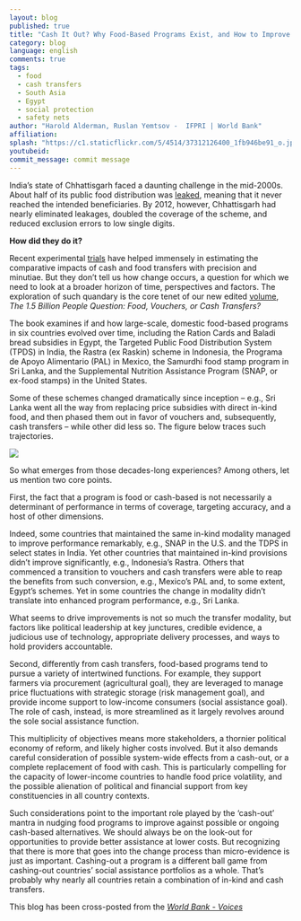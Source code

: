 ```yaml
---
layout: blog
published: true
title: "Cash It Out? Why Food-Based Programs Exist, and How to Improve Them"
category: blog
language: english
comments: true
tags: 
  - food
  - cash transfers
  - South Asia
  - Egypt
  - social protection
  - safety nets
author: "Harold Alderman, Ruslan Yemtsov -  IFPRI | World Bank"
affiliation: 
splash: "https://c1.staticflickr.com/5/4514/37312126400_1fb946be91_o.jpg"
youtubeid: 
commit_message: commit message
---
```

India’s state of Chhattisgarh faced a daunting challenge in the mid-2000s. About half of its public food distribution was [leaked](https://openknowledge.worldbank.org/bitstream/handle/10986/2745/612750v20ESW0P11SP0Report0Volume0II.pdf?sequence=1&isAllowed=y), meaning that it never reached the intended beneficiaries. By 2012, however, Chhattisgarh had nearly eliminated leakages, doubled the coverage of the scheme, and reduced exclusion errors to low single digits.   <!-- more -->



 
**How did they do it?** 






Recent experimental [trials](https://openknowledge.worldbank.org/handle/10986/27701) have helped immensely in estimating the comparative impacts of cash and food transfers with precision and minutiae. But they don’t tell us how change occurs, a question for which we need to look at a broader horizon of time, perspectives and factors. The exploration of such quandary is the core tenet of our new edited [volume](http://www.worldbank.org/en/topic/safetynets/publication/food-vouchers-or-cash-transfers), *The 1.5 Billion People Question: Food, Vouchers, or Cash Transfers?*
 





The book examines if and how large-scale, domestic food-based programs in six countries evolved over time, including the Ration Cards and Baladi bread subsidies in Egypt, the Targeted Public Food Distribution System (TPDS) in India, the Rastra (ex Raskin) scheme in Indonesia, the Programa de Apoyo Alimentario (PAL) in Mexico, the Samurdhi food stamp program in Sri Lanka, and the Supplemental Nutrition Assistance Program (SNAP, or ex-food stamps) in the United States.
 





Some of these schemes changed dramatically since inception – e.g., Sri Lanka went all the way from replacing price subsidies with direct in-kind food, and then phased them out in favor of vouchers and, subsequently, cash transfers – while other did less so. The figure below traces such trajectories.






![](https://c1.staticflickr.com/5/4481/36899118233_f4248d4fa3_z.jpg) 
 







So what emerges from those decades-long experiences? Among others, let us mention two core points.
 





First, the fact that a program is food or cash-based is not necessarily a determinant of performance in terms of coverage, targeting accuracy, and a host of other dimensions.
 





Indeed, some countries that maintained the same in-kind modality managed to improve performance remarkably, e.g., SNAP in the U.S. and the TDPS in select states in India. Yet other countries that maintained in-kind provisions didn’t improve significantly, e.g., Indonesia’s Rastra. Others that commenced a transition to vouchers and cash transfers were able to reap the benefits from such conversion, e.g., Mexico’s PAL and, to some extent, Egypt’s schemes. Yet in some countries the change in modality didn’t translate into enhanced program performance, e.g., Sri Lanka.
 





What seems to drive improvements is not so much the transfer modality, but factors like political leadership at key junctures, credible evidence, a judicious use of technology, appropriate delivery processes, and ways to hold providers accountable.
 






Second, differently from cash transfers, food-based programs tend to pursue a variety of intertwined functions. For example, they support farmers via procurement (agricultural goal), they are leveraged to manage price fluctuations with strategic storage (risk management goal), and provide income support to low-income consumers (social assistance goal). The role of cash, instead, is more streamlined as it largely revolves around the sole social assistance function.
 







This multiplicity of objectives means more stakeholders, a thornier political economy of reform, and likely higher costs involved. But it also demands careful consideration of possible system-wide effects from a cash-out, or a complete replacement of food with cash. This is particularly compelling for the capacity of lower-income countries to handle food price volatility, and the possible alienation of political and financial support from key constituencies in all country contexts.
 







Such considerations point to the important role played by the ‘cash-out’ mantra in nudging food programs to improve against possible or ongoing cash-based alternatives. We should always be on the look-out for opportunities to provide better assistance at lower costs. But recognizing that there is more that goes into the change process than micro-evidence is just as important. Cashing-out a program is a different ball game from cashing-out countries’ social assistance portfolios as a whole. That’s probably why nearly all countries retain a combination of in-kind and cash transfers.





This blog has been cross-posted from the *[World Bank - Voices](http://blogs.worldbank.org/voices/cash-it-out-why-food-based-programs-exist-and-how-improve-them)*
